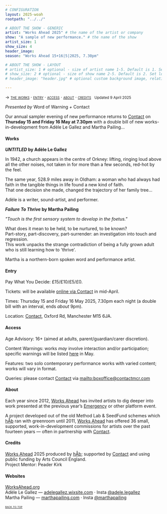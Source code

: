 ```yaml
---
# CONFIGURATION
layout: 2025-woah
rootpath: "../../"

# ABOUT THE SHOW - GENERIC
artist: "Works Ahead 2025" # the name of the artist or company
show: "A sample of new performance." # the name of the show
artist_size: 1
show_size: 4
header_image:    
season: "Works Ahead 15+16|5|2025, 7.30pm"

# ABOUT THE SHOW - LAYOUT
# artist_size: 1 # optional - size of artist name 1-5. Default is 1. Set longer names to lower values
# show_size: 2 # optional - size of show name 2-5. Default is 2. Set longer names to lower values
# header_image: "header.jpg" # optional custom background image, relative to current page

---
```

<span style='font-variant: small-caps'>→ [the works](/current/2025-worksahead/#works) · [entry](/current/2025-worksahead/#entry) · [access](/current/2025-worksahead/#access) · [about](/current/2025-worksahead/#about) · [credits](/current/2025-worksahead/#credits)</span>&ensp; <small>Updated 9 April 2025</small>        
        
*Presented by* Word of Warning *+* Contact         

Our annual sampler evening of new performance returns to <a href="https://contactmcr.com" target="_blank">Contact</a> on **Thursday 15 and Friday 16 May at 7.30pm** with a double bill of new works-in-development from Adèle Le Gallez and Martha Pailing…        
         
#### Works        
***UNTITLED* by Adèle Le Gallez**         
         
In 1942, a church appears in the centre of Orkney: lifting, ringing loud above all the other noises, not taken in for more than a few seconds, red-hot by the feel.         
         
The same year, 528.9 miles away in Oldham: a woman who had always had faith in the tangible things in life found a new kind of faith.<br>That one decision she made, changed the trajectory of her family tree…         
         
Adèle is a writer, sound-artist, and performer.         
         
***Failure To Thrive* by Martha Pailing**         
          
*"Touch is the first sensory system to develop in the foetus."*         
          
What does it mean to be held, to be nurtured, to be known?<br>Part-story, part-discovery, part-surrender: an investigation into touch and regression.<br>
This work unpacks the strange contradiction of being a fully grown adult who is still learning how to 'thrive'.         
        
Martha is a northern-born spoken word and performance artist.        
         
#### Entry         
Pay What You Decide: £15/£10/£5/£0.        
         
Tickets: will be available <a href="https://contactmcr.com" target="_blank">online via Contact</a> in mid-April.         
         
Times: Thursday 15 and Friday 16 May 2025, 7.30pm each night (a double bill with an interval, ends *about* 9pm).         
             
Location: <a href="https://contactmcr.com/visit/getting-here" target="_blank">Contact</a>, Oxford Rd, Manchester M15 6JA.         
        
#### Access         
Age Advisory: 16+ (aimed at adults, parent/guardian/carer discretion).         
         
Content Warnings: works *may* involve interaction and/or participation; specific warnings will be listed [here](/warnings) in May.         
        
Features: two solo contemporary performance works with varied content; works will vary in format.
         
Queries: please contact <a href="https://contactmcr.com/visit/access" target="_blank">Contact</a> via <mailto:boxoffice@contactmcr.com>        
         
#### About           
Each year since 2012, [Works Ahead](/hab/worksahead) has invited artists to dig deeper into work presented at the previous year’s [Emergency](/hab/emergency) or other platform event.          
        
A project developed out of the old Method Lab & SeedFund schemes which [hÅb](/hab) ran with greenroom until 2011, [Works Ahead](/hab/worksahead) has offered 36 small, supported, work-in-development commissions for artists over the past fourteen years — often in partnership with <a href="https://contactmcr.com" target="_blank">Contact</a>.         
         
#### Credits         
[Works Ahead](/hab/worksahead) 2025 produced by [hÅb](/hab); supported by <a href="https://contactmcr.com" target="_blank">Contact</a> and using public funding by Arts Council England.<br>Project Mentor: Peader Kirk        
         
#### Websites          
<a href="http://worksahead.org" target="_blank">WorksAhead.org</a><br>Adèle Le Gallez — <a href="https://adelegallez.wixsite.com/portfolio" target="_blank">adelegallez.wixsite.com</a> · Insta <a href="https://instagram.com/adele.legallez" target="_blank">@adele.legallez</a><br>Martha Pailing — <a href="https://www.marthapailing.com" target="_blank">marthapailing.com</a> · Insta <a href="https://instagram.com/marthapailing" target="_blank">@marthapailing</a>        
        
<small><span style='font-variant: small-caps'>[back to top](/current/2025-worksahead)</span></small>
